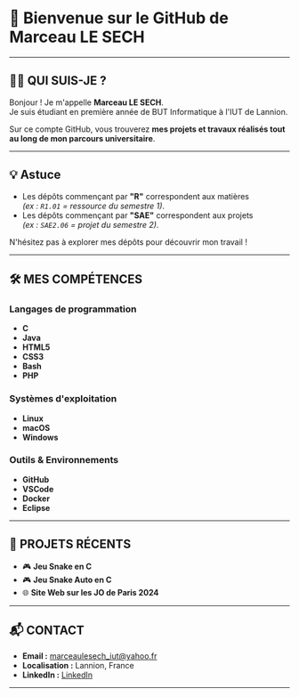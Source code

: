# 👋 Bienvenue sur le GitHub de Marceau LE SECH 

---

## 🙋‍♂️ QUI SUIS-JE ?

Bonjour ! Je m'appelle **Marceau LE SECH**.  
Je suis étudiant en première année de BUT Informatique à l'IUT de Lannion.

Sur ce compte GitHub, vous trouverez **mes projets et travaux réalisés tout au long de mon parcours universitaire**.

---

## 💡 Astuce

- Les dépôts commençant par **"R"** correspondent aux matières  
  _(ex : `R1.01` = ressource du semestre 1)_.
- Les dépôts commençant par **"SAE"** correspondent aux projets  
  _(ex : `SAE2.06` = projet du semestre 2)_.

N'hésitez pas à explorer mes dépôts pour découvrir mon travail !

---

## 🛠️ MES COMPÉTENCES

### Langages de programmation
- **C**
- **Java**
- **HTML5**
- **CSS3**
- **Bash**
- **PHP**

### Systèmes d'exploitation
- **Linux**
- **macOS**
- **Windows**

### Outils & Environnements
- **GitHub**
- **VSCode**
- **Docker**
- **Eclipse**

---

## 🚀 PROJETS RÉCENTS

- 🎮 **Jeu Snake en C**
- 🎮 **Jeu Snake Auto en C**
- 🌐 **Site Web sur les JO de Paris 2024**

---

## 📬 CONTACT

- **Email :** marceaulesech_iut@yahoo.fr
- **Localisation :** Lannion, France
- **LinkedIn :** [LinkedIn](https://www.linkedin.com/in/marceau-le-sech-38a60b353/)

---
